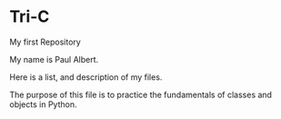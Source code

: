 # Tri-C
My first Repository

My name is Paul Albert.

Here is a list, and description of my files.

  The purpose of this file is to practice the fundamentals of classes and objects in Python.
